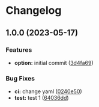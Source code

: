 # Changelog

## 1.0.0 (2023-05-17)


### Features

* **option:** initial commit ([3d4fa69](https://github.com/rhmkstk/actiontest/commit/3d4fa69b97642241eec9504b47cddd78fb1ff0fa))


### Bug Fixes

* **ci:** change yaml ([0240e50](https://github.com/rhmkstk/actiontest/commit/0240e5041bad9a1be03b8f8b84592089946bb193))
* **test:** test 1 ([64036dd](https://github.com/rhmkstk/actiontest/commit/64036dd07ce9df73b666d9518f6cad8e2583d7e6))
